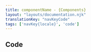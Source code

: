 ```yaml
---
title: componentName - {Components}
layout: "layouts/documentation.njk"
translationKey: "navKeyCode"
tags: ['navKey{locale}', 'code']
---
```


## Code
